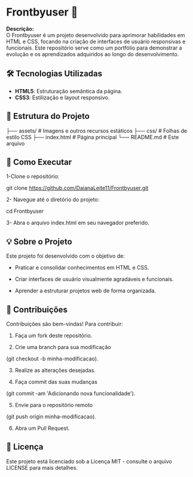 # Frontbyuser 🚀

**Descrição:**  
O Frontbyuser é um projeto desenvolvido para aprimorar habilidades em HTML e CSS, focando na criação de interfaces de usuário responsivas e funcionais. Este repositório serve como um portfólio para demonstrar a evolução e os aprendizados adquiridos ao longo do desenvolvimento.

## 🛠️ Tecnologias Utilizadas

- **HTML5**: Estruturação semântica da página.
- **CSS3**: Estilização e layout responsivo.

## 📁 Estrutura do Projeto

├── assets/      # Imagens e outros recursos estáticos
├── css/         # Folhas de estilo CSS
├── index.html   # Página principal
└── README.md    # Este arquivo


## 🚀 Como Executar

1-Clone o repositório:

git clone https://github.com/DaianaLeite11/Frontbyuser.git

2- Navegue até o diretório do projeto:

cd Frontbyuser

3- Abra o arquivo index.html em seu navegador preferido.

## 💡 Sobre o Projeto

Este projeto foi desenvolvido com o objetivo de:

- Praticar e consolidar conhecimentos em HTML e CSS.

- Criar interfaces de usuário visualmente agradáveis e funcionais.

- Aprender a estruturar projetos web de forma organizada.

## 🤝 Contribuições

Contribuições são bem-vindas! Para contribuir:

1.  Faça um fork deste repositório.

2. Crie uma branch para sua modificação

 (git checkout -b minha-modificacao).

3. Realize as alterações desejadas.

4. Faça commit das suas mudanças

 (git commit -am 'Adicionando nova funcionalidade').

5. Envie para o repositório remoto

 (git push origin minha-modificacao).

6. Abra um Pull Request.

## 📄 Licença

Este projeto está licenciado sob a Licença MIT - consulte o arquivo LICENSE para mais detalhes.


